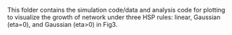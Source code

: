 This folder contains the simulation code/data and analysis code for plotting to visualize the growth of network under three HSP rules: linear, Gaussian (eta=0), and Gaussian (eta>0) in Fig3.
